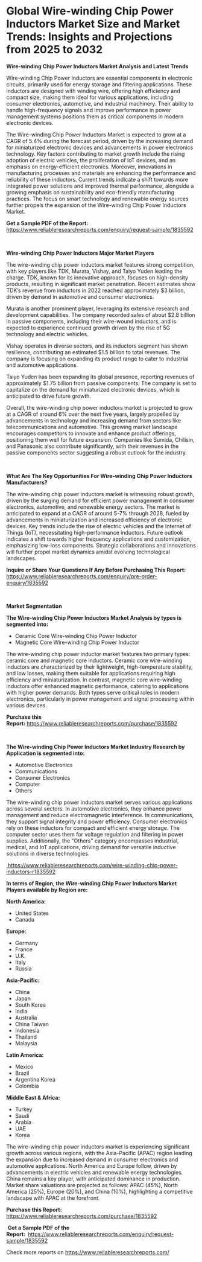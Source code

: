 <p><h1>Global Wire-winding Chip Power Inductors Market Size and Market Trends: Insights and Projections from 2025 to 2032</h1></p><p><strong>Wire-winding Chip Power Inductors Market Analysis and Latest Trends</strong></p>
<p><p>Wire-winding Chip Power Inductors are essential components in electronic circuits, primarily used for energy storage and filtering applications. These inductors are designed with winding wire, offering high efficiency and compact size, making them ideal for various applications, including consumer electronics, automotive, and industrial machinery. Their ability to handle high-frequency signals and improve performance in power management systems positions them as critical components in modern electronic devices.</p><p>The Wire-winding Chip Power Inductors Market is expected to grow at a CAGR of 5.4% during the forecast period, driven by the increasing demand for miniaturized electronic devices and advancements in power electronics technology. Key factors contributing to market growth include the rising adoption of electric vehicles, the proliferation of IoT devices, and an emphasis on energy-efficient electronics. Moreover, innovations in manufacturing processes and materials are enhancing the performance and reliability of these inductors. Current trends indicate a shift towards more integrated power solutions and improved thermal performance, alongside a growing emphasis on sustainability and eco-friendly manufacturing practices. The focus on smart technology and renewable energy sources further propels the expansion of the Wire-winding Chip Power Inductors Market.</p></p>
<p><strong>Get a Sample PDF of the Report:&nbsp;</strong> <a href="https://www.reliableresearchreports.com/enquiry/request-sample/1835592?utm_campaign=2219&utm_medium=2&utm_source=Github&utm_content=ia&utm_term=26032025&utm_id=wire-winding-chip-power-inductors">https://www.reliableresearchreports.com/enquiry/request-sample/1835592</a></p>
<p>&nbsp;</p>
<p><strong>Wire-winding Chip Power Inductors Major Market Players</strong></p>
<p><p>The wire-winding chip power inductors market features strong competition, with key players like TDK, Murata, Vishay, and Taiyo Yuden leading the charge. TDK, known for its innovative approach, focuses on high-density products, resulting in significant market penetration. Recent estimates show TDK’s revenue from inductors in 2022 reached approximately $3 billion, driven by demand in automotive and consumer electronics.</p><p>Murata is another prominent player, leveraging its extensive research and development capabilities. The company recorded sales of about $2.8 billion in passive components, including their wire-wound inductors, and is expected to experience continued growth driven by the rise of 5G technology and electric vehicles.</p><p>Vishay operates in diverse sectors, and its inductors segment has shown resilience, contributing an estimated $1.5 billion to total revenues. The company is focusing on expanding its product range to cater to industrial and automotive applications.</p><p>Taiyo Yuden has been expanding its global presence, reporting revenues of approximately $1.75 billion from passive components. The company is set to capitalize on the demand for miniaturized electronic devices, which is anticipated to drive future growth.</p><p>Overall, the wire-winding chip power inductors market is projected to grow at a CAGR of around 6% over the next five years, largely propelled by advancements in technology and increasing demand from sectors like telecommunications and automotive. This growing market landscape encourages competitors to innovate and enhance product offerings, positioning them well for future expansion. Companies like Sumida, Chilisin, and Panasonic also contribute significantly, with their revenues in the passive components sector suggesting a robust outlook for the industry.</p></p>
<p>&nbsp;</p>
<p><strong>What Are The Key Opportunities For Wire-winding Chip Power Inductors Manufacturers?</strong></p>
<p><p>The wire-winding chip power inductors market is witnessing robust growth, driven by the surging demand for efficient power management in consumer electronics, automotive, and renewable energy sectors. The market is anticipated to expand at a CAGR of around 5-7% through 2028, fueled by advancements in miniaturization and increased efficiency of electronic devices. Key trends include the rise of electric vehicles and the Internet of Things (IoT), necessitating high-performance inductors. Future outlook indicates a shift towards higher frequency applications and customization, emphasizing low-loss components. Strategic collaborations and innovations will further propel market dynamics amidst evolving technological landscapes.</p></p>
<p><strong>Inquire or Share Your Questions If Any Before Purchasing This Report:</strong> <a href="https://www.reliableresearchreports.com/enquiry/pre-order-enquiry/1835592?utm_campaign=2219&utm_medium=2&utm_source=Github&utm_content=ia&utm_term=26032025&utm_id=wire-winding-chip-power-inductors">https://www.reliableresearchreports.com/enquiry/pre-order-enquiry/1835592</a></p>
<p>&nbsp;</p>
<p><strong>Market Segmentation</strong></p>
<p><strong>The Wire-winding Chip Power Inductors Market Analysis by types is segmented into:</strong></p>
<p><ul><li>Ceramic Core Wire-winding Chip Power Inductor</li><li>Magnetic Core Wire-winding Chip Power Inductor</li></ul></p>
<p><p>The wire-winding chip power inductor market features two primary types: ceramic core and magnetic core inductors. Ceramic core wire-winding inductors are characterized by their lightweight, high-temperature stability, and low losses, making them suitable for applications requiring high efficiency and miniaturization. In contrast, magnetic core wire-winding inductors offer enhanced magnetic performance, catering to applications with higher power demands. Both types serve critical roles in modern electronics, particularly in power management and signal processing within various devices.</p></p>
<p><strong>Purchase this Report:&nbsp;</strong><a href="https://www.reliableresearchreports.com/purchase/1835592?utm_campaign=2219&utm_medium=2&utm_source=Github&utm_content=ia&utm_term=26032025&utm_id=wire-winding-chip-power-inductors">https://www.reliableresearchreports.com/purchase/1835592</a></p>
<p>&nbsp;</p>
<p><strong>The Wire-winding Chip Power Inductors Market Industry Research by Application is segmented into:</strong></p>
<p><ul><li>Automotive Electronics</li><li>Communications</li><li>Consumer Electronics</li><li>Computer</li><li>Others</li></ul></p>
<p><p>The wire-winding chip power inductors market serves various applications across several sectors. In automotive electronics, they enhance power management and reduce electromagnetic interference. In communications, they support signal integrity and power efficiency. Consumer electronics rely on these inductors for compact and efficient energy storage. The computer sector uses them for voltage regulation and filtering in power supplies. Additionally, the "Others" category encompasses industrial, medical, and IoT applications, driving demand for versatile inductive solutions in diverse technologies.</p></p>
<p><a href="https://www.reliableresearchreports.com/wire-winding-chip-power-inductors-r1835592?utm_campaign=2219&utm_medium=2&utm_source=Github&utm_content=ia&utm_term=26032025&utm_id=wire-winding-chip-power-inductors">&nbsp;https://www.reliableresearchreports.com/wire-winding-chip-power-inductors-r1835592</a></p>
<p><strong>In terms of Region, the Wire-winding Chip Power Inductors Market Players available by Region are:</strong></p>
<p>
    <p> <strong> North America: </strong>
        <ul>
            <li>United States</li>
            <li>Canada</li>
        </ul>
        </p> 
    <p> <strong> Europe: </strong>
        <ul>
            <li>Germany</li>
            <li>France</li>
            <li>U.K.</li>
            <li>Italy</li>
            <li>Russia</li>
        </ul>
        </p> 
    <p> <strong> Asia-Pacific: </strong>
        <ul>
            <li>China</li>
            <li>Japan</li>
            <li>South Korea</li>
            <li>India</li>
            <li>Australia</li>
            <li>China Taiwan</li>
            <li>Indonesia</li>
            <li>Thailand</li>
            <li>Malaysia</li>
        </ul>
        </p> 
    <p> <strong> Latin America: </strong>
        <ul>
            <li>Mexico</li>
            <li>Brazil</li>
            <li>Argentina Korea</li>
            <li>Colombia</li>
        </ul>
        </p> 
    <p> <strong> Middle East & Africa: </strong>
        <ul>
            <li>Turkey</li>
            <li>Saudi</li>
            <li>Arabia</li>
            <li>UAE</li>
            <li>Korea</li>
        </ul>
    </p>
    </p>
<p><p>The wire-winding chip power inductors market is experiencing significant growth across various regions, with the Asia-Pacific (APAC) region leading the expansion due to increased demand in consumer electronics and automotive applications. North America and Europe follow, driven by advancements in electric vehicles and renewable energy technologies. China remains a key player, with anticipated dominance in production. Market share valuations are projected as follows: APAC (45%), North America (25%), Europe (20%), and China (10%), highlighting a competitive landscape with APAC at the forefront.</p></p>
<p><strong>Purchase this Report: </strong><a href="https://www.reliableresearchreports.com/purchase/1835592?utm_campaign=2219&utm_medium=2&utm_source=Github&utm_content=ia&utm_term=26032025&utm_id=wire-winding-chip-power-inductors">https://www.reliableresearchreports.com/purchase/1835592</a></p>
<p>&nbsp;<strong>Get a Sample PDF of the Report:&nbsp;&nbsp;</strong><a href="https://www.reliableresearchreports.com/enquiry/request-sample/1835592?utm_campaign=2219&utm_medium=2&utm_source=Github&utm_content=ia&utm_term=26032025&utm_id=wire-winding-chip-power-inductors">https://www.reliableresearchreports.com/enquiry/request-sample/1835592</a></p>
<p><strong></strong></p>
<p>Check more reports on <a href="https://www.reliableresearchreports.com/?utm_campaign=2219&utm_medium=2&utm_source=Github&utm_content=ia&utm_term=26032025&utm_id=wire-winding-chip-power-inductors">https://www.reliableresearchreports.com/</a></p>